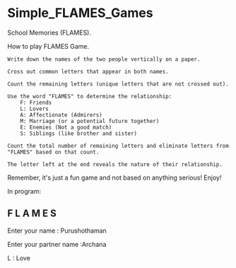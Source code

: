 
# Simple_FLAMES_Games
School Memories (FLAMES).

How to play FLAMES Game.

    Write down the names of the two people vertically on a paper.

    Cross out common letters that appear in both names.

    Count the remaining letters (unique letters that are not crossed out).

    Use the word "FLAMES" to determine the relationship:
        F: Friends
        L: Lovers
        A: Affectionate (Admirers)
        M: Marriage (or a potential future together)
        E: Enemies (Not a good match)
        S: Siblings (like brother and sister)

    Count the total number of remaining letters and eliminate letters from "FLAMES" based on that count.

    The letter left at the end reveals the nature of their relationship.

Remember, it's just a fun game and not based on anything serious! Enjoy!


In program:


F L A M E S
-------------------
Enter your name  : Purushothaman

Enter your partner name :Archana

L : Love


